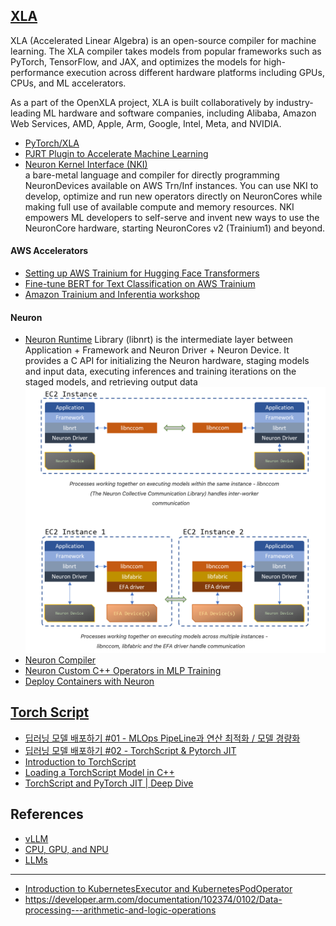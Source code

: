 ## [XLA](https://openxla.org/xla) ##
XLA (Accelerated Linear Algebra) is an open-source compiler for machine learning. The XLA compiler takes models from popular frameworks such as PyTorch, TensorFlow, and JAX, and optimizes the models for high-performance execution across different hardware platforms including GPUs, CPUs, and ML accelerators.

As a part of the OpenXLA project, XLA is built collaboratively by industry-leading ML hardware and software companies, including Alibaba, Amazon Web Services, AMD, Apple, Arm, Google, Intel, Meta, and NVIDIA.

* [PyTorch/XLA](https://docs.pytorch.org/xla/release/r2.7/index.html)
* [PJRT Plugin to Accelerate Machine Learning](https://opensource.googleblog.com/2024/03/pjrt-plugin-to-accelerate-machine-learning.html)
* [Neuron Kernel Interface (NKI)](https://awsdocs-neuron.readthedocs-hosted.com/en/latest/general/nki/index.html)  
a bare-metal language and compiler for directly programming NeuronDevices available on AWS Trn/Inf instances. You can use NKI to develop, optimize and run new operators directly on NeuronCores while making full use of available compute and memory resources. NKI empowers ML developers to self-serve and invent new ways to use the NeuronCore hardware, starting NeuronCores v2 (Trainium1) and beyond.

#### AWS Accelerators ####

* [Setting up AWS Trainium for Hugging Face Transformers](https://www.philschmid.de/setup-aws-trainium)
* [Fine-tune BERT for Text Classification on AWS Trainium](https://huggingface.co/docs/optimum-neuron/tutorials/fine_tune_bert)
* [Amazon Trainium and Inferentia workshop](https://catalog.us-east-1.prod.workshops.aws/workshops/06367dba-1077-4a51-967c-477dbbbb48b1/en-US/inf2-lab/stable-diffusion)

#### Neuron ####

* [Neuron Runtime](https://awsdocs-neuron.readthedocs-hosted.com/en/v2.9.1/neuron-runtime/nrt-api-guide.html#nrt-api-guide)
Library (libnrt) is the intermediate layer between Application + Framework and Neuron Driver + Neuron Device. It provides a C API for initializing the Neuron hardware, staging models and input data, executing inferences and training iterations on the staged models, and retrieving output data
![](https://github.com/gnosia93/trn-xla-torch/blob/main/neuronx/images/neuron-runtime.png)
* [Neuron Compiler](https://awsdocs-neuron.readthedocs-hosted.com/en/v2.9.1/compiler/index.html)
* [Neuron Custom C++ Operators in MLP Training](https://awsdocs-neuron.readthedocs-hosted.com/en/v2.9.1/neuron-customops/tutorials/customop-mlp-training.html#neuronx-customop-mlp-tutorial)
* [Deploy Containers with Neuron](https://awsdocs-neuron.readthedocs-hosted.com/en/v2.9.1/containers/index.html)
  
## [Torch Script](https://docs.pytorch.org/docs/main/jit.html) ##

* [딥러닝 모델 배포하기 #01 - MLOps PipeLine과 연산 최적화 / 모델 경량화](https://happy-jihye.github.io/dl/torch-1/)
* [딥러닝 모델 배포하기 #02 - TorchScript & Pytorch JIT](https://happy-jihye.github.io/dl/torch-2/)
* [Introduction to TorchScript](https://docs.pytorch.org/tutorials/beginner/Intro_to_TorchScript_tutorial.html)
* [Loading a TorchScript Model in C++](https://docs.pytorch.org/tutorials/advanced/cpp_export.html)
* [TorchScript and PyTorch JIT | Deep Dive](https://www.youtube.com/watch?v=2awmrMRf0dA)


## References ##

* [vLLM](https://docs.vllm.ai/en/latest/getting_started/quickstart.html#installation)
* [CPU, GPU, and NPU](https://levysoft.medium.com/cpu-gpu-and-npu-understanding-key-differences-and-their-roles-in-artificial-intelligence-2913a24d0747)
* [LLMs](https://wikidocs.net/book/13922)

----

* [Introduction to KubernetesExecutor and KubernetesPodOperator](https://medium.com/uncanny-recursions/introduction-to-kubernetesexecutor-and-kubernetespodoperator-ae9bb809e3b3)
* https://developer.arm.com/documentation/102374/0102/Data-processing---arithmetic-and-logic-operations

